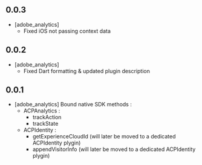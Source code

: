 ## 0.0.3

* [adobe_analytics]
  * Fixed iOS not passing context data

## 0.0.2

* [adobe_analytics]
  * Fixed Dart formatting & updated plugin description 

## 0.0.1

* [adobe_analytics] Bound native SDK methods :
  * ACPAnalytics :
    * trackAction
    * trackState
  * ACPIdentity :
    * getExperienceCloudId (will later be moved to a dedicated ACPIdentity plygin)
    * appendVisitorInfo (will later be moved to a dedicated ACPIdentity plygin)
